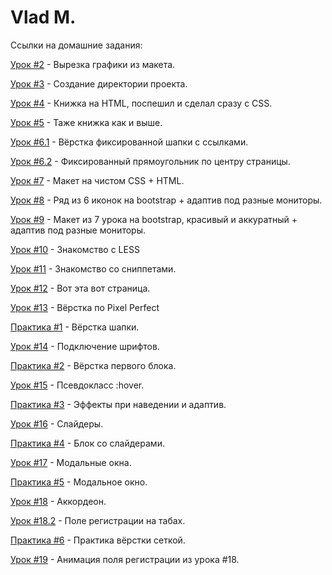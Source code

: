 # Vlad M.

Ссылки на домашние задания:

<a target="_blank" href="https://github.com/Falomaly/glo-academy-homeworks/tree/WlldBranch/GLO-Academy/first-lesson">Урок #2</a> - Вырезка графики из макета.

<a target="_blank" href="https://github.com/Falomaly/glo-academy-homeworks/tree/WlldBranch/GLO-Academy/second-lesson">Урок #3</a> - Создание директории проекта.

<a target="_blank" href="https://codepen.io/Falomaly/pen/xxJQZdj">Урок #4</a> - Книжка на HTML, поспешил и сделал сразу с CSS.

<a target="_blank" href="https://codepen.io/Falomaly/pen/xxJQZdj">Урок #5</a> - Таже книжка как и выше.

<a target="_blank" href="https://codepen.io/Falomaly/pen/poZqzzr">Урок #6.1</a> - Вёрстка фиксированной шапки с ссылками.

<a target="_blank" href="https://codepen.io/Falomaly/pen/xxJmKRM">Урок #6.2</a> - Фиксированный прямоугольник по центру страницы.

<a target="_blank" href="https://disk.yandex.lv/d/GqvCGZQyWwCnQA">Урок #7</a> - Макет на чистом CSS + HTML.

<a target="_blank" href="https://disk.yandex.lv/d/wXIDgSjL4RluLQ">Урок #8</a> - Ряд из 6 иконок на bootstrap + адаптив под разные мониторы.

<a target="_blank" href="https://disk.yandex.lv/d/fgbg0yufIlMnJA">Урок #9</a> - Макет из 7 урока на bootstrap, красивый и аккуратный + адаптив под разные мониторы.

<a target="_blank" href="https://github.com/Falomaly/glo-academy-homeworks/blob/WlldBranch/GLO-Academy/lesson-ten/main.less">Урок #10</a> - Знакомство с LESS

<a target="_blank" href="https://github.com/Falomaly/glo-academy-homeworks/tree/WlldBranch/GLO-Academy/lesson-eleven">Урок #11</a> - Знакомство со сниппетами.

<a target="_blank" href="https://falomaly.github.io/glo-academy-homeworks/">Урок #12</a> - Вот эта вот страница.

<a target="_blank" href="https://falomaly.github.io/glo-academy-homeworks/GLO-Academy/lesson-thirteen/">Урок #13</a> - Вёрстка по Pixel Perfect

<a target="_blank" href="https://falomaly.github.io/glo-academy-homeworks/GLO-Academy/practice-project/src/">Практика #1</a> - Вёрстка шапки.

<a target="_blank" href="https://falomaly.github.io/glo-academy-homeworks/GLO-Academy/lesson-fourteen/">Урок #14</a> - Подключение шрифтов.

<a target="_blank" href="https://falomaly.github.io/glo-academy-homeworks/GLO-Academy/practice-project/src/">Практика #2</a> - Вёрстка первого блока.

<a target="_blank" href="https://falomaly.github.io/glo-academy-homeworks/GLO-Academy/lesson-fiftheen/">Урок #15</a> - Псевдокласс :hover.

<a target="_blank" href="https://falomaly.github.io/glo-academy-homeworks/GLO-Academy/practice-project/src/">Практика #3</a> - Эффекты при наведении и адаптив.

<a target="_blank" href="https://falomaly.github.io/glo-academy-homeworks/GLO-Academy/lesson-sixteen/">Урок #16</a> - Слайдеры.

<a target="_blank" href="https://falomaly.github.io/glo-academy-homeworks/GLO-Academy/practice-project/src/">Практика #4</a> - Блок со слайдерами.

<a target="_blank" href="https://falomaly.github.io/glo-academy-homeworks/GLO-Academy/lesson-seventeen/src/">Урок #17</a> - Модальные окна.

<a target="_blank" href="https://falomaly.github.io/glo-academy-homeworks/GLO-Academy/practice-project/src/">Практика #5</a> - Модальное окно.

<a target="_blank" href="https://falomaly.github.io/glo-academy-homeworks/GLO-Academy/lesson-eighteen/">Урок #18</a> - Аккордеон.

<a target="_blank" href="https://falomaly.github.io/glo-academy-homeworks/GLO-Academy/lesson-eighteen-2/">Урок #18.2</a> - Поле регистрации на табах.

<a target="_blank" href="https://falomaly.github.io/glo-academy-homeworks/GLO-Academy/practice-project/src/">Практика #6</a> - Практика вёрстки сеткой.

<a target="_blank" href="https://falomaly.github.io/glo-academy-homeworks/GLO-Academy/lesson-eighteen-2/">Урок #19</a> - Анимация поля регистрации из урока #18.
